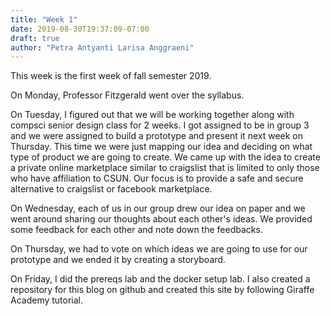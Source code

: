 ```yaml
---
title: "Week 1"
date: 2019-08-30T19:37:09-07:00
draft: true
author: "Petra Antyanti Larisa Anggraeni"
---
```

This week is the first week of fall semester 2019.

On Monday, Professor Fitzgerald went over the syllabus.

On Tuesday, I figured out that we will be working together along with compsci senior design class for 2 weeks. I got assigned to be in group 3 and we were assigned to build a prototype and present it next week on Thursday. This time we were just mapping our idea and deciding on what type of product we are going to create. We came up with the idea to create a private online marketplace similar to craigslist that is limited to only those who have affiliation to CSUN. Our focus is to provide a safe and secure alternative to craigslist or facebook marketplace.

On Wednesday, each of us in our group drew our idea on paper and we went around sharing our thoughts about each other's ideas. We provided some feedback for each other and note down the feedbacks.

On Thursday, we had to vote on which ideas we are going to use for our prototype and we ended it by creating a storyboard.

On Friday, I did the prereqs lab and the docker setup lab. I also created a repository for this blog on github and created this site by following Giraffe Academy tutorial.
